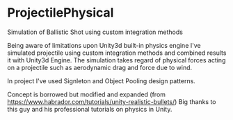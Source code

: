 # ProjectilePhysical
 
 Simulation of Ballistic Shot using custom integration methods

 Being aware of limitations upon Unity3d built-in physics engine I've simulated projectile using custom integration methods and combined results it with Unity3d    Engine. The simulation takes regard of physical forces acting on a projectile such as aerodynamic drag and force due to wind.

 In project I've used Signleton and Object Pooling design patterns.

 Concept is borrowed but modified and expanded (from https://www.habrador.com/tutorials/unity-realistic-bullets/)
 Big thanks to this guy and his professional tutorials on physics in Unity.
